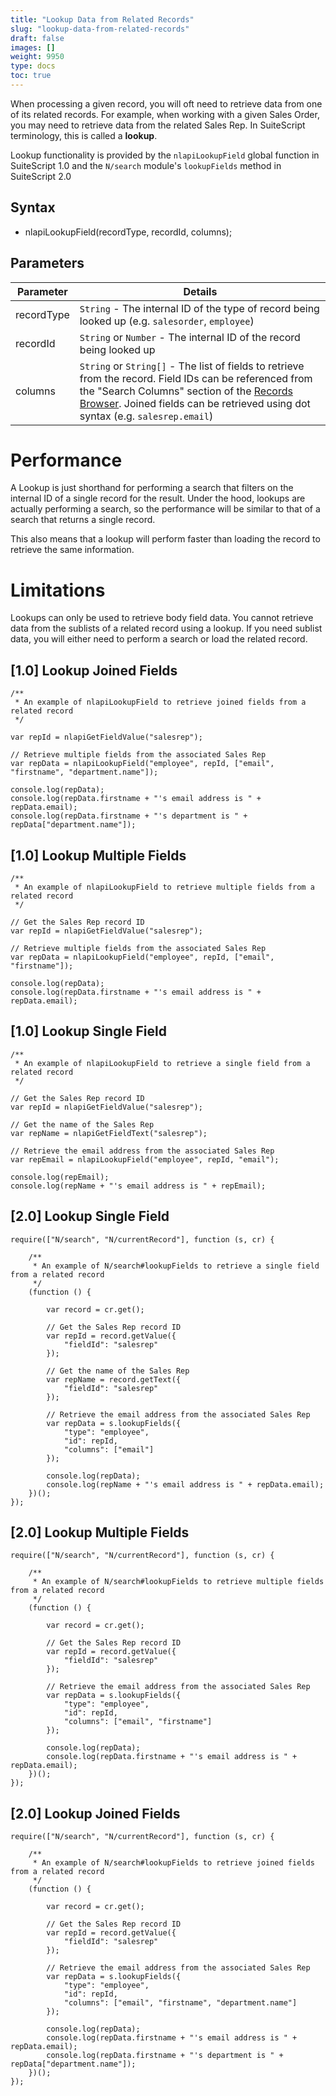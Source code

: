 ```yaml
---
title: "Lookup Data from Related Records"
slug: "lookup-data-from-related-records"
draft: false
images: []
weight: 9950
type: docs
toc: true
---
```


When processing a given record, you will oft need to retrieve data from one of its related records. For example, when working with a given Sales Order, you may need to retrieve data from the related Sales Rep. In SuiteScript terminology, this is called a **lookup**.

Lookup functionality is provided by the `nlapiLookupField` global function in SuiteScript 1.0 and the `N/search` module's `lookupFields` method in SuiteScript 2.0

## Syntax
* nlapiLookupField(recordType, recordId, columns);

## Parameters
| Parameter | Details |
| --- | --- |
| recordType | `String` - The internal ID of the type of record being looked up (e.g. `salesorder`, `employee`) |
| recordId | `String` or `Number` - The internal ID of the record being looked up |
| columns | `String` or `String[]` - The list of fields to retrieve from the record. Field IDs can be referenced from the "Search Columns" section of the [Records Browser](https://www.wikiod.com/netsuite/using-the-netsuite-records-browser). Joined fields can be retrieved using dot syntax (e.g. `salesrep.email`) |

# Performance

A Lookup is just shorthand for performing a search that filters on the internal ID of a single record for the result. Under the hood, lookups are actually performing a search, so the performance will be similar to that of a search that returns a single record.

This also means that a lookup will perform faster than loading the record to retrieve the same information.

# Limitations

Lookups can only be used to retrieve body field data. You cannot retrieve data from the sublists of a related record using a lookup. If you need sublist data, you will either need to perform a search or load the related record.

## [1.0] Lookup Joined Fields
<!-- language-all: lang-js -->

    /**
     * An example of nlapiLookupField to retrieve joined fields from a related record
     */
    
    var repId = nlapiGetFieldValue("salesrep");
    
    // Retrieve multiple fields from the associated Sales Rep
    var repData = nlapiLookupField("employee", repId, ["email", "firstname", "department.name"]);
    
    console.log(repData);
    console.log(repData.firstname + "'s email address is " + repData.email);
    console.log(repData.firstname + "'s department is " + repData["department.name"]);

## [1.0] Lookup Multiple Fields
<!-- language-all: lang-js -->

    /**
     * An example of nlapiLookupField to retrieve multiple fields from a related record
     */
    
    // Get the Sales Rep record ID
    var repId = nlapiGetFieldValue("salesrep");
    
    // Retrieve multiple fields from the associated Sales Rep
    var repData = nlapiLookupField("employee", repId, ["email", "firstname"]);
    
    console.log(repData);
    console.log(repData.firstname + "'s email address is " + repData.email);

## [1.0] Lookup Single Field
<!-- language-all: lang-js -->

    /**
     * An example of nlapiLookupField to retrieve a single field from a related record
     */
    
    // Get the Sales Rep record ID
    var repId = nlapiGetFieldValue("salesrep");
    
    // Get the name of the Sales Rep
    var repName = nlapiGetFieldText("salesrep");
    
    // Retrieve the email address from the associated Sales Rep
    var repEmail = nlapiLookupField("employee", repId, "email");
    
    console.log(repEmail);
    console.log(repName + "'s email address is " + repEmail);

## [2.0] Lookup Single Field
<!-- language-all: lang-js -->

    require(["N/search", "N/currentRecord"], function (s, cr) {
    
        /**
         * An example of N/search#lookupFields to retrieve a single field from a related record
         */
        (function () {
    
            var record = cr.get();
    
            // Get the Sales Rep record ID
            var repId = record.getValue({
                "fieldId": "salesrep"
            });
    
            // Get the name of the Sales Rep
            var repName = record.getText({
                "fieldId": "salesrep"
            });
    
            // Retrieve the email address from the associated Sales Rep
            var repData = s.lookupFields({
                "type": "employee",
                "id": repId,
                "columns": ["email"]
            });
    
            console.log(repData);
            console.log(repName + "'s email address is " + repData.email);
        })();
    });


## [2.0] Lookup Multiple Fields
<!-- language: lang-js -->

    require(["N/search", "N/currentRecord"], function (s, cr) {
    
        /**
         * An example of N/search#lookupFields to retrieve multiple fields from a related record
         */
        (function () {
    
            var record = cr.get();
    
            // Get the Sales Rep record ID
            var repId = record.getValue({
                "fieldId": "salesrep"
            });
    
            // Retrieve the email address from the associated Sales Rep
            var repData = s.lookupFields({
                "type": "employee",
                "id": repId,
                "columns": ["email", "firstname"]
            });
    
            console.log(repData);
            console.log(repData.firstname + "'s email address is " + repData.email);
        })();
    });


## [2.0] Lookup Joined Fields
<!-- language: lang-js -->

    require(["N/search", "N/currentRecord"], function (s, cr) {
    
        /**
         * An example of N/search#lookupFields to retrieve joined fields from a related record
         */
        (function () {
    
            var record = cr.get();
    
            // Get the Sales Rep record ID
            var repId = record.getValue({
                "fieldId": "salesrep"
            });
    
            // Retrieve the email address from the associated Sales Rep
            var repData = s.lookupFields({
                "type": "employee",
                "id": repId,
                "columns": ["email", "firstname", "department.name"]
            });
    
            console.log(repData);
            console.log(repData.firstname + "'s email address is " + repData.email);
            console.log(repData.firstname + "'s department is " + repData["department.name"]);
        })();
    });


